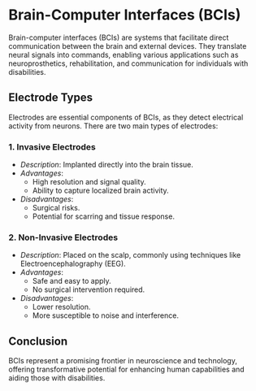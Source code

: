 # Brain-Computer Interfaces (BCIs)

Brain-computer interfaces (BCIs) are systems that facilitate direct communication between the brain and external devices. They translate neural signals into commands, enabling various applications such as neuroprosthetics, rehabilitation, and communication for individuals with disabilities.

## Electrode Types

Electrodes are essential components of BCIs, as they detect electrical activity from neurons. There are two main types of electrodes:

### 1. Invasive Electrodes
- *Description*: Implanted directly into the brain tissue.
- *Advantages*: 
  - High resolution and signal quality.
  - Ability to capture localized brain activity.
- *Disadvantages*: 
  - Surgical risks.
  - Potential for scarring and tissue response.

### 2. Non-Invasive Electrodes
- *Description*: Placed on the scalp, commonly using techniques like Electroencephalography (EEG).
- *Advantages*: 
  - Safe and easy to apply.
  - No surgical intervention required.
- *Disadvantages*: 
  - Lower resolution.
  - More susceptible to noise and interference.

## Conclusion

BCIs represent a promising frontier in neuroscience and technology, offering transformative potential for enhancing human capabilities and aiding those with disabilities.
